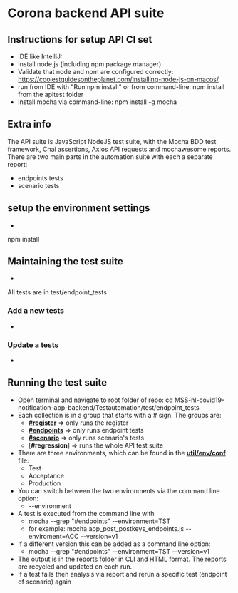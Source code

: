 # Corona backend API suite

## Instructions for setup API CI set

* IDE like IntelliJ: 
* Install node.js (including npm package manager)
* Validate that node and npm are configured correctly: https://coolestguidesontheplanet.com/installing-node-js-on-macos/
* run from IDE with "Run npm install" or from command-line: npm install from the apitest folder
* install mocha via command-line: npm install -g mocha

## Extra info
The API  suite is JavaScript NodeJS test suite, with the Mocha BDD test framework, Chai assertions, Axios API 
requests and mochawesome reports. There are two main parts in the automation suite with each a separate report:
* endpoints tests
* scenario tests

## setup the environment settings
*
npm install

## Maintaining the test suite
* 
All tests are in test/endpoint_tests

### Add a new tests
* 

### Update a tests
* 

## Running the test suite
* Open terminal and navigate to root folder of repo: cd MSS-nl-covid19-notification-app-backend/Testautomation/test/endpoint_tests
* Each collection is in a group that starts with a # sign. The groups are:
    * [**#register**](test/endpoint_tests/app_post_register_endpoints.js) => only runs the register
    * [**#endpoints**](test/endpoint_tests/app_post_register_endpoints.js) => only runs endpoint tests
    * [**#scenario**](test/scenario_tests/test/) => only runs scenario's tests
    * [**#regression**] => runs the whole API test suite
* There are three environments, which  can be found in the [**util/env/conf**](util/env_config.js) file:
    * Test
    * Acceptance
    * Production
* You can switch between the two environments via the command line option:
    * --environment
* A test is executed from the command line with
    * mocha --grep "#endpoints" --environment=TST
    * for example: mocha app_post_postkeys_endpoints.js --enviroment=ACC --version=v1 
* If a different version this can be added as a command line option:
    * mocha --grep "#endpoints" --environment=TST --version=v1
* The output is in the reports folder in CLI and HTML format. The reports are recycled and updated on each run.
* If a test fails then analysis via report and rerun a specific test (endpoint of scenario) again
